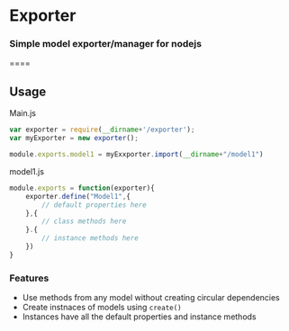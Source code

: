 # Exporter

### Simple model exporter/manager for nodejs

====

## Usage


Main.js

```javascript
var exporter = require(__dirname+'/exporter');
var myExporter = new exporter();

module.exports.model1 = myExxporter.import(__dirname+"/model1")
```

model1.js

```javascript
module.exports = function(exporter){
	exporter.define("Model1",{
		// default properties here
	},{
		// class methods here
	}.{
		// instance methods here
	})
}
```

### Features

* Use methods from any model without creating circular dependencies
* Create instnaces of models using `create()`
* Instances have all the default properties and instance methods